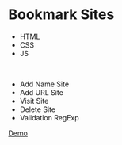 # Bookmark Sites
<ul>
  <li>HTML</li>
  <li>CSS</li>
  <li>JS</li>
</ul>
<br>
<ul>
  <li>Add Name Site</li>
  <li>Add URL Site</li>
  <li>Visit Site</li>
  <li>Delete Site</li>
  <li>Validation RegExp</li>
</ul>

<a href = "https://fakhrbasha.github.io/Bookmark/" target="_blank" >Demo</a>
